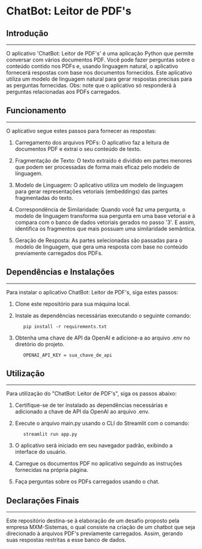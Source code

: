 # ChatBot: Leitor de PDF's

## Introdução
------------
O aplicativo 'ChatBot: Leitor de PDF's' é uma aplicação Python que permite conversar com vários documentos PDF. Você pode fazer perguntas sobre o conteúdo contido nos PDFs e, usando linguagem natural, o aplicativo fornecerá respostas com base nos documentos fornecidos. Este aplicativo utiliza um modelo de linguagem natural para gerar respostas precisas para as perguntas fornecidas. 
Obs: note que o aplicativo só responderá à perguntas relacionadas aos PDFs carregados.

## Funcionamento
------------
O aplicativo segue estes passos para fornecer as respostas:

1. Carregamento dos arquivos PDFs: O aplicativo faz a leitura de documentos PDF e extrai o seu conteúdo de texto.

2. Fragmentação de Texto: O texto extraído é dividido em partes menores que podem ser processadas de forma mais eficaz pelo modelo de linguagem.

3. Modelo de Linguagem: O aplicativo utiliza um modelo de linguagem para gerar representações vetoriais (embeddings) das partes fragmentadas do texto.

4. Correspondência de Similaridade: Quando você faz uma pergunta, o modelo de linguagem transforma sua pergunta em uma base vetorial e à compara com o banco de dados vetoriais gerados no passo '3'. E assim, identifica os fragmentos que mais possuam uma similaridade semântica.

5. Geração de Resposta: As partes selecionadas são passadas para o modelo de linguagem, que gera uma resposta com base no conteúdo previamente carregados dos PDFs.

## Dependências e Instalações
------------
Para instalar o aplicativo ChatBot: Leitor de PDF's, siga estes passos:

1. Clone este repositório para sua máquina local.

2. Instale as dependências necessárias executando o seguinte comando:
   ```
      pip install -r requirements.txt
   ```

3. Obtenha uma chave de API da OpenAI e adicione-a ao arquivo .env no diretório do projeto.
   ```
      OPENAI_API_KEY = sua_chave_de_api
   ```

## Utilização
------------
Para utilização do "ChatBot: Leitor de PDF's", siga os passos abaixo:

1. Certifique-se de ter instalado as dependências necessárias e adicionado a chave de API da OpenAI ao arquivo .env.

2. Execute o arquivo main.py usando o CLI do Streamlit com o comando:
   ```
      streamlit run app.py
   ```

3. O aplicativo será iniciado em seu navegador padrão, exibindo a interface do usuário.

4. Carregue os documentos PDF no aplicativo seguindo as instruções fornecidas na própria página.

5. Faça perguntas sobre os PDFs carregados usando o chat.

## Declarações Finais
------------
Este repositório destina-se à elaboração de um desafio proposto pela empresa MXM-Sistemas, o qual consiste na criação de um chatbot que seja direcionado à arquivos PDF's previamente carregados. Assim, gerando suas respostas restritas a esse banco de dados.
